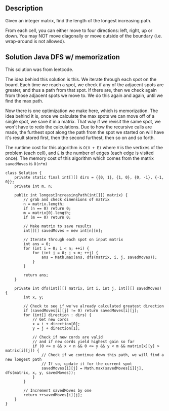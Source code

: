 ## Description

Given an integer matrix, find the length of the longest increasing path.

From each cell, you can either move to four directions: left, right, up or down. You may NOT move diagonally or move outside of the boundary (i.e. wrap-around is not allowed).

## Solution Java DFS w/ memorization

This solution was from leetcode.

The idea behind this solution is this. We iterate through each spot on the board. Each time we reach a spot, we check if any of the adjacent spots are greater, and thus a path from that spot. If there are, then we check again from those adjacent spots we move to. We do this again and again, until we find the max path.

Now there is one optimization we make here, which is memorization. The idea behind it is, once we calculate the max spots we can move off of a single spot, we save it in a matrix. That way if we revisit the same spot, we won't have to redo the calculations. Due to how the recursive calls are made, the furthest spot along the path from the spot we started on will have it's result stored first, then the second furthest, then so on and so forth.

The runtime cost for this algorithm is `O(V + E)` where `V` is the vertixes of the problem (each cell), and `E` is the number of edges (each edge is visited once). The memory cost of this algorithm which comes from the matrix `savedMoves` is `O(n*m)`

```
class Solution {
    private static final int[][] dirs = {{0, 1}, {1, 0}, {0, -1}, {-1, 0}};
    private int m, n;
    
    public int longestIncreasingPath(int[][] matrix) {
        // grab and check dimensions of matrix
        n = matrix.length;
        if (n == 0) return 0;
        m = matrix[0].length;
        if (m == 0) return 0;
        
        // Make matrix to save results
        int[][] savedMoves = new int[n][m];
        
        // Iterate through each spot on input matrix
        int ans = 0;
        for (int i = 0; i < n; ++i) {
            for (int j = 0; j < m; ++j) {
                ans = Math.max(ans, dfs(matrix, i, j, savedMoves));
            }
        }
        
        return ans;
    }
    
    private int dfs(int[][] matrix, int i, int j, int[][] savedMoves) {
        int x, y;
        
        // Check to see if we've already calculated greatest direction
        if (savedMoves[i][j] != 0) return savedMoves[i][j];
        for (int[] direction : dirs) {
            // Get new cords
            x = i + direction[0];
            y = j + direction[1];
            
            // Check if new cords are valid
            // and if new cords yield highest gain so far
            if (0 <= x && x < n && 0 <= y && y < m && matrix[x][y] > matrix[i][j]) {
                // Check if we continue down this path, we will find a new longest path
                // If so, update it for the current spot
                savedMoves[i][j] = Math.max(savedMoves[i][j], dfs(matrix, x, y, savedMoves));
            }
        }
        
        // Increment savedMoves by one
        return ++savedMoves[i][j];
    }
}
```